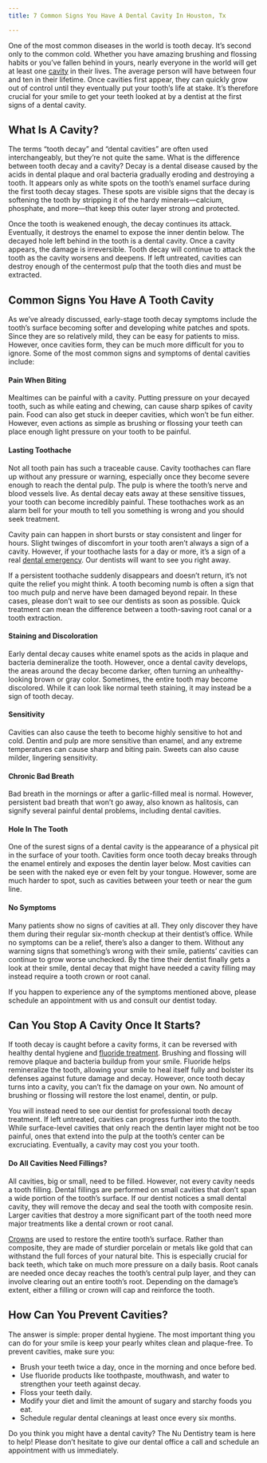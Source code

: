 ```yaml
---
title: 7 Common Signs You Have A Dental Cavity In Houston, Tx

---
```

One of the most common diseases in the world is tooth decay. It’s second only to the common cold. Whether you have amazing brushing and flossing habits or you’ve fallen behind in yours, nearly everyone in the world will get at least one [cavity](https://www.nudentistry.com/houston-tx/restorative-dentistry/cavity-fillings/) in their lives. The average person will have between four and ten in their lifetime. Once cavities first appear, they can quickly grow out of control until they eventually put your tooth’s life at stake. It’s therefore crucial for your smile to get your teeth looked at by a dentist at the first signs of a dental cavity.

## What Is A Cavity?

The terms “tooth decay” and “dental cavities” are often used interchangeably, but they’re not quite the same. What is the difference between tooth decay and a cavity? Decay is a dental disease caused by the acids in dental plaque and oral bacteria gradually eroding and destroying a tooth. It appears only as white spots on the tooth’s enamel surface during the first tooth decay stages. These spots are visible signs that the decay is softening the tooth by stripping it of the hardy minerals—calcium, phosphate, and more—that keep this outer layer strong and protected.

Once the tooth is weakened enough, the decay continues its attack. Eventually, it destroys the enamel to expose the inner dentin below. The decayed hole left behind in the tooth is a dental cavity. Once a cavity appears, the damage is irreversible. Tooth decay will continue to attack the tooth as the cavity worsens and deepens. If left untreated, cavities can destroy enough of the centermost pulp that the tooth dies and must be extracted.

## Common Signs You Have A Tooth Cavity

As we’ve already discussed, early-stage tooth decay symptoms include the tooth’s surface becoming softer and developing white patches and spots. Since they are so relatively mild, they can be easy for patients to miss. However, once cavities form, they can be much more difficult for you to ignore. Some of the most common signs and symptoms of dental cavities include:

#### Pain When Biting

Mealtimes can be painful with a cavity. Putting pressure on your decayed tooth, such as while eating and chewing, can cause sharp spikes of cavity pain. Food can also get stuck in deeper cavities, which won’t be fun either. However, even actions as simple as brushing or flossing your teeth can place enough light pressure on your tooth to be painful.

#### Lasting Toothache

Not all tooth pain has such a traceable cause. Cavity toothaches can flare up without any pressure or warning, especially once they become severe enough to reach the dental pulp. The pulp is where the tooth’s nerve and blood vessels live. As dental decay eats away at these sensitive tissues, your tooth can become incredibly painful. These toothaches work as an alarm bell for your mouth to tell you something is wrong and you should seek treatment.

Cavity pain can happen in short bursts or stay consistent and linger for hours. Slight twinges of discomfort in your tooth aren’t always a sign of a cavity. However, if your toothache lasts for a day or more, it’s a sign of a real [dental emergency](https://www.nudentistry.com/houston-tx/emergency-dentistry/emergency-dentistry/). Our dentists will want to see you right away.

If a persistent toothache suddenly disappears and doesn’t return, it’s not quite the relief you might think. A tooth becoming numb is often a sign that too much pulp and nerve have been damaged beyond repair. In these cases, please don’t wait to see our dentists as soon as possible. Quick treatment can mean the difference between a tooth-saving root canal or a tooth extraction.

#### Staining and Discoloration

Early dental decay causes white enamel spots as the acids in plaque and bacteria demineralize the tooth. However, once a dental cavity develops, the areas around the decay become darker, often turning an unhealthy-looking brown or gray color. Sometimes, the entire tooth may become discolored. While it can look like normal teeth staining, it may instead be a sign of tooth decay.

#### Sensitivity

Cavities can also cause the teeth to become highly sensitive to hot and cold. Dentin and pulp are more sensitive than enamel, and any extreme temperatures can cause sharp and biting pain. Sweets can also cause milder, lingering sensitivity.

#### Chronic Bad Breath

Bad breath in the mornings or after a garlic-filled meal is normal. However, persistent bad breath that won’t go away, also known as halitosis, can signify several painful dental problems, including dental cavities.

#### Hole In The Tooth

One of the surest signs of a dental cavity is the appearance of a physical pit in the surface of your tooth. Cavities form once tooth decay breaks through the enamel entirely and exposes the dentin layer below. Most cavities can be seen with the naked eye or even felt by your tongue. However, some are much harder to spot, such as cavities between your teeth or near the gum line.

#### No Symptoms

Many patients show no signs of cavities at all. They only discover they have them during their regular six-month checkup at their dentist’s office. While no symptoms can be a relief, there’s also a danger to them. Without any warning signs that something’s wrong with their smile, patients’ cavities can continue to grow worse unchecked. By the time their dentist finally gets a look at their smile, dental decay that might have needed a cavity filling may instead require a tooth crown or root canal.

If you happen to experience any of the symptoms mentioned above, please schedule an appointment with us and consult our dentist today.

## Can You Stop A Cavity Once It Starts?

If tooth decay is caught before a cavity forms, it can be reversed with healthy dental hygiene and [fluoride treatment](https://www.healthline.com/health/what-is-fluoride). Brushing and flossing will remove plaque and bacteria buildup from your smile. Fluoride helps remineralize the tooth, allowing your smile to heal itself fully and bolster its defenses against future damage and decay. However, once tooth decay turns into a cavity, you can’t fix the damage on your own. No amount of brushing or flossing will restore the lost enamel, dentin, or pulp.

You will instead need to see our dentist for professional tooth decay treatment. If left untreated, cavities can progress further into the tooth. While surface-level cavities that only reach the dentin layer might not be too painful, ones that extend into the pulp at the tooth’s center can be excruciating. Eventually, a cavity may cost you your tooth.

#### Do All Cavities Need Fillings?

All cavities, big or small, need to be filled. However, not every cavity needs a tooth filling. Dental fillings are performed on small cavities that don’t span a wide portion of the tooth’s surface. If our dentist notices a small dental cavity, they will remove the decay and seal the tooth with composite resin. Larger cavities that destroy a more significant part of the tooth need more major treatments like a dental crown or root canal.

[Crowns](https://www.nudentistry.com/houston-tx/restorative-dentistry/tooth-crown/) are used to restore the entire tooth’s surface. Rather than composite, they are made of sturdier porcelain or metals like gold that can withstand the full forces of your natural bite. This is especially crucial for back teeth, which take on much more pressure on a daily basis. Root canals are needed once decay reaches the tooth’s central pulp layer, and they can involve clearing out an entire tooth’s root. Depending on the damage’s extent, either a filling or crown will cap and reinforce the tooth.

## How Can You Prevent Cavities?

The answer is simple: proper dental hygiene. The most important thing you can do for your smile is keep your pearly whites clean and plaque-free. To prevent cavities, make sure you:

* Brush your teeth twice a day, once in the morning and once before bed.
* Use fluoride products like toothpaste, mouthwash, and water to strengthen your teeth against decay.
* Floss your teeth daily.
* Modify your diet and limit the amount of sugary and starchy foods you eat.
* Schedule regular dental cleanings at least once every six months.

Do you think you might have a dental cavity? The Nu Dentistry team is here to help! Please don’t hesitate to give our dental office a call and schedule an appointment with us immediately.